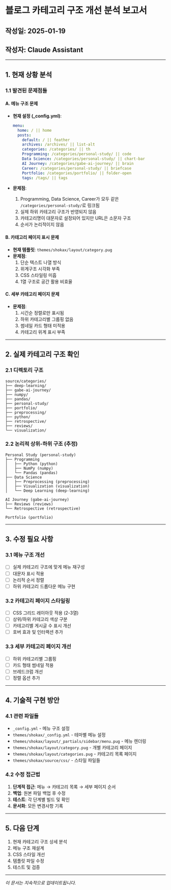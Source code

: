 # 블로그 카테고리 구조 개선 분석 보고서

## 작성일: 2025-01-19
## 작성자: Claude Assistant

---

## 1. 현재 상황 분석

### 1.1 발견된 문제점들

#### A. 메뉴 구조 문제
- **현재 설정 (_config.yml)**:
  ```yaml
  menu:
    home: / || home
    posts:
      default: / || feather
      archives: /archives/ || list-alt
      categories: /categories/ || th
      Programming: /categories/personal-study/ || code
      Data Science: /categories/personal-study/ || chart-bar  
      AI Journey: /categories/gabe-ai-journey/ || brain
      Career: /categories/personal-study/ || briefcase
      Portfolio: /categories/portfolio/ || folder-open
      tags: /tags/ || tags
  ```

- **문제점**:
  1. Programming, Data Science, Career가 모두 같은 `/categories/personal-study/`로 링크됨
  2. 실제 하위 카테고리 구조가 반영되지 않음 
  3. 카테고리명이 대문자로 설정되어 있지만 URL은 소문자 구조
  4. 순서가 논리적이지 않음

#### B. 카테고리 페이지 표시 문제
- **현재 템플릿**: `themes/shokax/layout/category.pug`
- **문제점**:
  1. 단순 텍스트 나열 방식
  2. 위계구조 시각화 부족
  3. CSS 스타일링 미흡
  4. 1열 구조로 공간 활용 비효율

#### C. 세부 카테고리 페이지 문제
- **문제점**:
  1. 시간순 정렬로만 표시됨
  2. 하위 카테고리별 그룹핑 없음
  3. 썸네일 카드 형태 미적용
  4. 카테고리 위계 표시 부족

---

## 2. 실제 카테고리 구조 확인

### 2.1 디렉토리 구조
```
source/categories/
├── deep-learning/
├── gabe-ai-journey/
├── numpy/
├── pandas/
├── personal-study/
├── portfolio/
├── preprocessing/
├── python/
├── retrospective/
├── reviews/
└── visualization/
```

### 2.2 논리적 상위-하위 구조 (추정)
```
Personal Study (personal-study)
├── Programming
│   ├── Python (python)
│   ├── NumPy (numpy)
│   └── Pandas (pandas)
├── Data Science
│   ├── Preprocessing (preprocessing)
│   ├── Visualization (visualization)
│   └── Deep Learning (deep-learning)

AI Journey (gabe-ai-journey)
├── Reviews (reviews)
└── Retrospective (retrospective)

Portfolio (portfolio)
```

---

## 3. 수정 필요 사항

### 3.1 메뉴 구조 개선
- [ ] 실제 카테고리 구조에 맞게 메뉴 재구성
- [ ] 대문자 표시 적용
- [ ] 논리적 순서 정렬
- [ ] 하위 카테고리 드롭다운 메뉴 구현

### 3.2 카테고리 페이지 스타일링
- [ ] CSS 그리드 레이아웃 적용 (2-3열)
- [ ] 상위/하위 카테고리 색상 구분
- [ ] 카테고리별 게시글 수 표시 개선
- [ ] 호버 효과 및 인터랙션 추가

### 3.3 세부 카테고리 페이지 개선
- [ ] 하위 카테고리별 그룹핑
- [ ] 카드 형태 썸네일 적용
- [ ] 브레드크럼 개선
- [ ] 정렬 옵션 추가

---

## 4. 기술적 구현 방안

### 4.1 관련 파일들
- `_config.yml` - 메뉴 구조 설정
- `themes/shokax/_config.yml` - 테마별 메뉴 설정
- `themes/shokax/layout/_partials/sidebar/menu.pug` - 메뉴 렌더링
- `themes/shokax/layout/category.pug` - 개별 카테고리 페이지
- `themes/shokax/layout/categories.pug` - 카테고리 목록 페이지
- `themes/shokax/source/css/` - 스타일 파일들

### 4.2 수정 접근법
1. **단계적 접근**: 메뉴 → 카테고리 목록 → 세부 페이지 순서
2. **백업**: 원본 파일 백업 후 수정
3. **테스트**: 각 단계별 빌드 및 확인
4. **문서화**: 모든 변경사항 기록

---

## 5. 다음 단계

1. 현재 카테고리 구조 상세 분석
2. 메뉴 구조 재설계
3. CSS 스타일 개선
4. 템플릿 파일 수정
5. 테스트 및 검증

---

*이 문서는 지속적으로 업데이트됩니다.* 